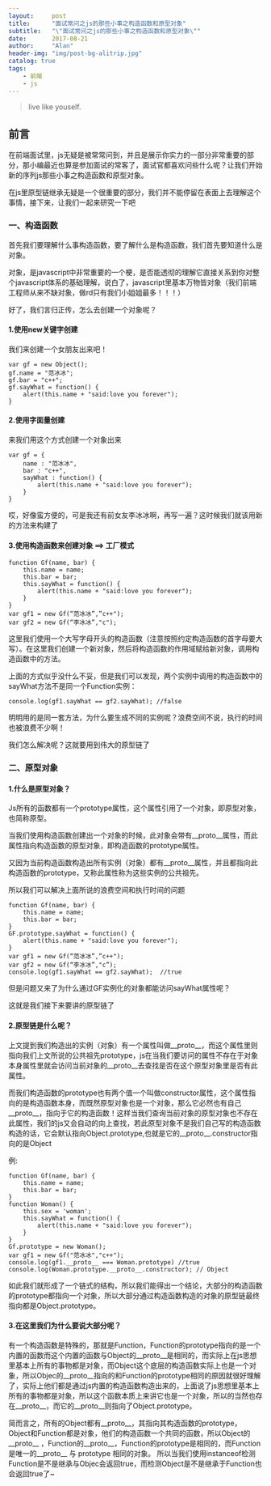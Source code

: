 ```yaml
---
layout:     post
title:      "面试常问之js的那些小事之构造函数和原型对象"
subtitle:   "\"面试常问之js的那些小事之构造函数和原型对象\""
date:       2017-08-21
author:     "Alan"
header-img: "img/post-bg-alitrip.jpg"
catalog: true
tags:
    - 前端
    - js
---
```


> live like youself. 


## 前言

在前端面试里，js无疑是被常常问到，并且是展示你实力的一部分非常重要的部分，那小编最近也算是参加面试的常客了，面试官都喜欢问些什么呢？让我们开始新的序列js那些小事之构造函数和原型对象。

在js里原型链继承无疑是一个很重要的部分，我们并不能停留在表面上去理解这个事情，接下来，让我们一起来研究一下吧

### 一、构造函数

首先我们要理解什么事构造函数，要了解什么是构造函数，我们首先要知道什么是对象。

对象，是javascript中非常重要的一个梗，是否能透彻的理解它直接关系到你对整个javascript体系的基础理解，说白了，javascript里基本万物皆对象（我们前端工程师从来不缺对象，做rd只有我们小姐姐最多！！！）

好了，我们言归正传，怎么去创建一个对象呢？

#### 1.使用new关键字创建

我们来创建一个女朋友出来吧！

```
var gf = new Object();
gf.name = "范冰冰";
gf.bar = "c++";
gf.sayWhat = function() {
    alert(this.name + "said:love you forever");
}
```
#### 2.使用字面量创建

来我们用这个方式创建一个对象出来

```
var gf = {
    name : "范冰冰",
    bar : "c++",
    sayWhat : function() {
        alert(this.name + "said:love you forever");
    }
}
```

哎，好像蛮方便的，可是我还有前女友李冰冰啊，再写一遍？这时候我们就该用新的方法来构建了

#### 3.使用构造函数来创建对象 ==> 工厂模式

```
function Gf(name, bar) {
    this.name = name;
    this.bar = bar;
    this.sayWhat = function() {
        alert(this.name + "said:love you forever");
    }
}
var gf1 = new Gf(“范冰冰”,”c++");
var gf2 = new Gf(“李冰冰”,"c");
```

这里我们使用一个大写字母开头的构造函数（注意按照约定构造函数的首字母要大写）。在这里我们创建一个新对象，然后将构造函数的作用域赋给新对象，调用构造函数中的方法。

上面的方式似乎没什么不妥，但是我们可以发现，两个实例中调用的构造函数中的sayWhat方法不是同一个Function实例：
```
console.log(gf1.sayWhat == gf2.sayWhat); //false
```
明明用的是同一套方法，为什么要生成不同的实例呢？浪费空间不说，执行的时间也被浪费不少啊！

我们怎么解决呢？这就要用到伟大的原型链了 

### 二、原型对象

#### 1.什么是原型对象？

Js所有的函数都有一个prototype属性，这个属性引用了一个对象，即原型对象，也简称原型。

当我们使用构造函数创建出一个对象的时候，此对象会带有__proto__属性，而此属性指向构造函数的原型对象，即构造函数的prototype属性。

又因为当前构造函数构造出所有实例（对象）都有__proto__属性，并且都指向此构造函数的prototype，又称此属性称为这些实例的公共祖先。

所以我们可以解决上面所说的浪费空间和执行时间的问题

```
function Gf(name, bar) {
    this.name = name;
    this.bar = bar;
}
GF.prototype.sayWhat = function() {
    alert(this.name + "said:love you forever");
}
var gf1 = new Gf(“范冰冰”,”c++");
var gf2 = new Gf(“李冰冰”,"c”);
console.log(gf1.sayWhat == gf2.sayWhat);  //true
```
但是问题又来了为什么通过GF实例化的对象都能访问sayWhat属性呢？

这就是我们接下来要讲的原型链了

#### 2.原型链是什么呢？

上文提到我们构造出的实例（对象）有一个属性叫做__proto__，而这个属性里则指向我们上文所说的公共祖先prototype，js在当我们要访问的属性不存在于对象本身属性里就会访问当前对象的__proto__去查找是否在这个原型对象里是否有此属性。

而我们构造函数的prototype也有两个值一个叫做constructor属性，这个属性指向的是构造函数本身，而既然原型对象也是一个对象，那么它必然也有自己__proto__，指向于它的构造函数！这样当我们查询当前对象的原型对象也不存在此属性，我们的js又会自动的向上查找，若此原型对象不是我们自己写的构造函数构造的话，它会默认指向Object.prototype,也就是它的__proto__.constructor指向的是Object

例:
```
function Gf(name, bar) {
    this.name = name;
    this.bar = bar;
}
function Woman() {
    this.sex = 'woman';
    this.sayWhat = function() {
        alert(this.name + "said:love you forever");
    }
}
Gf.prototype = new Woman();
var gf1 = new Gf("范冰冰","c++");
console.log(gf1.__proto__ === Woman.prototype) //true
console.log(Woman.prototype.__proto__.constructor); // Object
```

如此我们就形成了一个链式的结构，所以我们能得出一个结论，大部分的构造函数的prototype都指向一个对象，所以大部分通过构造函数构造的对象的原型链最终指向都是Object.prototype。

#### 3.在这里我们为什么要说大部分呢？

有一个构造函数是特殊的，那就是Function，Function的prototype指向的是一个内置的函数而这个内置的函数与Object的__proto__是相同的，而实际上在js思想里基本上所有的事物都是对象，而Object这个底层的构造函数实际上也是一个对象，所以Objec的__proto__指向的和Function的prototype相同的原因就很好理解了，实际上他们都是通过js内置的构造函数构造出来的，上面说了js思想里基本上所有的事物都是对象，所以这个函数本质上来讲它也是一个对象，所以的当然也存在__proto__，而它的__proto__则指向了Object.prototype。

简而言之，所有的Object都有__proto__，其指向其构造函数的prototype，Object和Function都是对象，他们的构造函数一个共同的函数，所以Object的__proto__ ，Function的__proto__，Function的prototype是相同的，而Function是唯一的__proto__ 与 prototype 相同的对象。
所以当我们使用instanceof检测Function是不是继承与Objec会返回true，而检测Object是不是继承于Function也会返回true了~